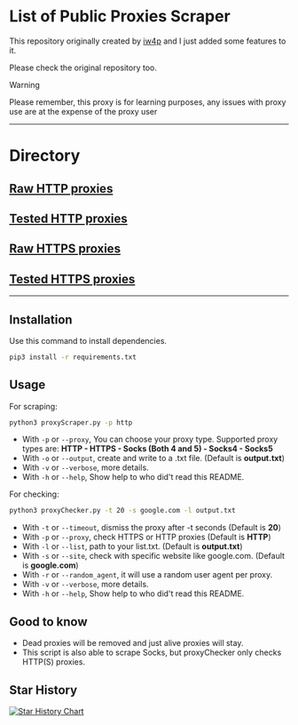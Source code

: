 # List of Public Proxies Scraper

This repository originally created by [iw4p](https://github.com/iw4p/proxy-scraper) and I just added some features to it.

Please check the original repository too.

> [!WARNING]  
> Please remember, this proxy is for learning purposes, any issues with proxy use are at the expense of the proxy user

___

# Directory

## [Raw HTTP proxies](https://github.com/Vann-Dev/proxy-list/blob/main/proxies/http.txt)
## [Tested HTTP proxies](https://github.com/Vann-Dev/proxy-list/blob/main/proxies/http-tested/)

## [Raw HTTPS proxies](https://github.com/Vann-Dev/proxy-list/blob/main/proxies/https.txt)
## [Tested HTTPS proxies](https://github.com/Vann-Dev/proxy-list/blob/main/proxies/https-tested/)

___

## Installation

Use this command to install dependencies.


```bash
pip3 install -r requirements.txt
```

## Usage

For scraping:

```bash
python3 proxyScraper.py -p http
```
* With `-p` or `--proxy`, You can choose your proxy type. Supported proxy types are: **HTTP - HTTPS - Socks (Both 4 and 5) - Socks4 - Socks5** 
* With `-o` or `--output`, create and write to a .txt file. (Default is **output.txt**)
* With `-v` or `--verbose`, more details.
* With `-h` or `--help`, Show help to who did't read this README.

For checking:

```bash
python3 proxyChecker.py -t 20 -s google.com -l output.txt
```

* With `-t` or `--timeout`, dismiss the proxy after -t seconds (Default is **20**)
* With `-p` or `--proxy`, check HTTPS or HTTP proxies (Default is **HTTP**)
* With `-l` or `--list`, path to your list.txt. (Default is **output.txt**)
* With `-s` or `--site`, check with specific website like google.com. (Default is **google.com**)
* With `-r` or `--random_agent`, it will use a random user agent per proxy.
* With `-v` or `--verbose`, more details.
* With `-h` or `--help`, Show help to who did't read this README.

## Good to know
* Dead proxies will be removed and just alive proxies will stay.
* This script is also able to scrape Socks, but proxyChecker only checks HTTP(S) proxies.

## Star History

[![Star History Chart](https://api.star-history.com/svg?repos=gunturyogatama404/proxy-listhh,gunturyogatama404/proxy-listhh&type=Date)](https://star-history.com/#gunturyogatama404/proxy-listhh&gunturyogatama404/proxy-listhh&Date)


